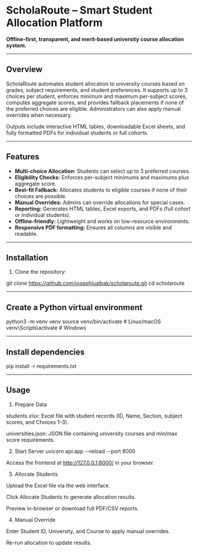 # ScholaRoute – Smart Student Allocation Platform

**Offline-first, transparent, and merit-based university course allocation system.**

---

## Overview

ScholaRoute automates student allocation to university courses based on grades, subject requirements, and student preferences. It supports up to 3 choices per student, enforces minimum and maximum per-subject scores, computes aggregate scores, and provides fallback placements if none of the preferred choices are eligible. Administrators can also apply manual overrides when necessary.

Outputs include interactive HTML tables, downloadable Excel sheets, and fully formatted PDFs for individual students or full cohorts.

---

## Features

- **Multi-choice Allocation:** Students can select up to 3 preferred courses.
- **Eligibility Checks:** Enforces per-subject minimums and maximums plus aggregate score.
- **Best-fit Fallback:** Allocates students to eligible courses if none of their choices are possible.
- **Manual Overrides:** Admins can override allocations for special cases.
- **Reporting:** Generates HTML tables, Excel exports, and PDFs (full cohort or individual students).
- **Offline-friendly:** Lightweight and works on low-resource environments.
- **Responsive PDF formatting:** Ensures all columns are visible and readable.

---

## Installation

1. Clone the repository:

git clone https://github.com/josephlualbak/scholaroute.git
cd scholaroute

---

## Create a Python virtual environment

python3 -m venv venv
source venv/bin/activate  # Linux/macOS
venv\Scripts\activate     # Windows

---


## Install dependencies

pip install -r requirements.txt

---

## Usage
1. Prepare Data

students.xlsx: Excel file with student records (ID, Name, Section, subject scores, and Choices 1–3).

universities.json: JSON file containing university courses and min/max score requirements.

2. Start Server
uvicorn api:app --reload --port 8000

Access the frontend at http://127.0.0.1:8000/ in your browser.

3. Allocate Students

Upload the Excel file via the web interface.

Click Allocate Students to generate allocation results.

Preview in-browser or download full PDF/CSV reports.

4. Manual Override

Enter Student ID, University, and Course to apply manual overrides.

Re-run allocation to update results.
